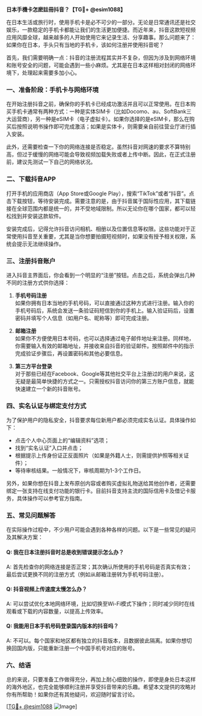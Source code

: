 **日本手機卡怎麽註冊抖音？【TG💪+ @esim1088】**

在日本生活或旅行时，使用手机卡是必不可少的一部分。无论是日常通讯还是社交娱乐，一款稳定的手机卡都能让我们的生活更加便捷。而近年来，抖音这款短视频应用风靡全球，越来越多的人开始使用它来记录生活、分享趣事。那么问题来了：如果你在日本，手头只有当地的手机卡，该如何注册并使用抖音呢？

首先，我们需要明确一点：抖音的注册流程其实并不复杂，但因为涉及到网络环境和账号安全的问题，可能会遇到一些小麻烦。尤其是在日本这样相对封闭的网络环境下，处理起来需要多加小心。

### 一、准备阶段：手机卡与网络环境

在开始注册抖音之前，确保你的手机卡已经成功激活并且可以正常使用。在日本购买手机卡通常有两种方式：一种是实体SIM卡（比如Docomo、au、SoftBank三大运营商），另一种是eSIM卡（电子虚拟卡）。如果你选择的是eSIM卡，那么在购买后按照说明书操作即可完成激活；如果是实体卡，则需要亲自前往营业厅进行插入安装。

此外，还需要检查一下你的网络连接是否稳定。虽然抖音对网速的要求不算特别高，但过于缓慢的网络可能会导致视频加载失败或者上传中断。因此，在正式注册前，建议先测试一下自己的网络状况。

### 二、下载抖音APP

打开手机的应用商店（App Store或Google Play），搜索“TikTok”或者“抖音”。点击下载按钮，等待安装完成。需要注意的是，由于抖音属于国际性应用，其下载链接在全球范围内都是统一的，并不受地域限制。所以无论你在哪个国家，都可以轻松找到并安装这款软件。

安装完成后，记得允许抖音访问相机、相册以及位置信息等权限。这些功能对于正常使用抖音至关重要，尤其是当你想要拍摄短视频时，如果没有授予相关权限，系统会提示无法继续操作。

### 三、注册抖音账户

进入抖音主界面后，你会看到一个明显的“注册”按钮。点击之后，系统会弹出几种不同的注册方式供你选择：

1. **手机号码注册**  
   如果你拥有日本当地的手机号码，可以直接通过这种方式进行注册。输入你的手机号码后，系统会发送一条验证码短信到你的手机上。输入验证码后，设置密码并填写个人信息（如用户名、昵称等）即可完成注册。

2. **邮箱注册**  
   如果你不方便使用日本号码，也可以选择通过电子邮件地址来注册。同样地，你需要输入有效的邮箱地址，并接收来自抖音的验证邮件。按照邮件中的指示完成验证步骤后，再设置密码和其他必要信息。

3. **第三方平台登录**  
   对于那些已经在Facebook、Google等其他社交平台上注册过的用户来说，这无疑是最简单快捷的方式之一。只需授权抖音访问你的第三方账户信息，就能快速建立一个新的抖音账号。

### 四、实名认证与绑定支付方式

为了保护用户的隐私安全，抖音要求每位新用户都必须完成实名认证。具体操作如下：

- 点击个人中心页面上的“编辑资料”选项；
- 找到“实名认证”入口并点击；
- 根据提示上传身份证正反面照片（如果是外籍人士，则需提供护照等相关证件）；
- 等待审核结果。一般情况下，审核周期为1-3个工作日。

另外，如果你想在抖音上发布原创内容或者购买虚拟礼物送给其他创作者，还需要绑定一张支持在线支付功能的银行卡。目前抖音支持主流的国际信用卡及借记卡服务，具体操作可以参考官方指南。

### 五、常见问题解答

在实际操作过程中，不少用户可能会遇到各种各样的问题。以下是一些常见的疑问及其解决方案：

#### Q: 我在日本注册抖音时总是收到错误提示怎么办？
A: 首先检查你的网络连接是否正常；其次确认所使用的手机号码是否真实有效；最后尝试更换不同的注册方式（例如从邮箱注册转为手机号码注册）。

#### Q: 抖音视频上传速度太慢怎么办？
A: 可以尝试优化本地网络环境，比如切换至Wi-Fi模式下操作；同时减少同时在线观看或下载的内容数量，以提高上传效率。

#### Q: 我能用日本手机号码登录国内版本的抖音吗？
A: 不可以。每个国家和地区都有独立的抖音版本，且数据彼此隔离。如果你想切换回国内版，只能重新注册一个中国手机号对应的账号。

### 六、结语

总的来说，只要准备工作做得充分，再加上耐心细致的操作，即使是身处日本这样的海外地区，也完全能够顺利注册并享受抖音带来的乐趣。希望本文提供的攻略对你有所帮助！如果你还有其他疑问，欢迎随时留言讨论。

[[TG💪+ @esim1088](https://t.me/s/esim1088) ![Image](https://i.postimg.cc/4NQfJmqS/Snipaste-2025-05-13-00-14-12.png)]